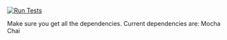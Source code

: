 [![Run Tests](https://github.com/Trickje/NAS/actions/workflows/runtests.yml/badge.svg)](https://github.com/Trickje/NAS/actions/workflows/runtests.yml)

Make sure you get all the dependencies.
Current dependencies are:
Mocha
Chai
